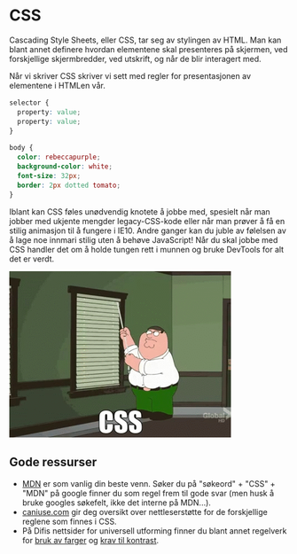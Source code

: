 # CSS
Cascading Style Sheets, eller CSS, tar seg av stylingen av HTML. Man kan blant annet definere hvordan elementene skal presenteres på skjermen, ved forskjellige skjermbredder, ved utskrift, og når de blir interagert med.

Når vi skriver CSS skriver vi sett med regler for presentasjonen av elementene i HTMLen vår.

```css
selector {
  property: value;
  property: value;
}
```

```css
body {
  color: rebeccapurple;
  background-color: white;
  font-size: 32px;
  border: 2px dotted tomato;
}
```

Iblant kan CSS føles unødvendig knotete å jobbe med, spesielt når man jobber med ukjente mengder legacy-CSS-kode eller når man prøver å få en stilig animasjon til å fungere i IE10. Andre ganger kan du juble av følelsen av å lage noe innmari stilig uten å behøve JavaScript! Når du skal jobbe med CSS handler det om å holde tungen rett i munnen og bruke DevTools for alt det er verdt.

![Family Guy CSS](../resources/css-family-guy.gif)

## Gode ressurser
* [MDN](https://developer.mozilla.org/en-US/docs/Web/CSS) er som vanlig din beste venn. Søker du på "søkeord" + "CSS" + "MDN" på google finner du som regel frem til gode svar (men husk å bruke googles søkefelt, ikke det interne på MDN...).
* [caniuse.com](http://caniuse.com/) gir deg oversikt over nettleserstøtte for de forskjellige reglene som finnes i CSS.
* På Difis nettsider for universell utforming finner du blant annet regelverk for [bruk av farger](https://uu.difi.no/krav-og-regelverk/losningsforslag-web/bruk-av-farger) og [krav til kontrast](https://uu.difi.no/krav-og-regelverk/losningsforslag-web/kontrast).
